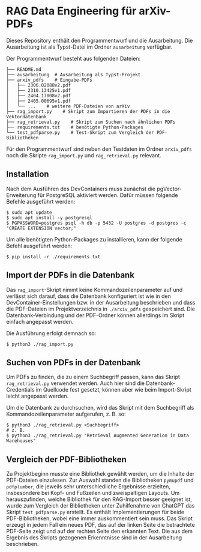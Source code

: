 # RAG Data Engineering für arXiv-PDFs

Dieses Repository enthält den Programmentwurf und die Ausarbeitung.
Die Ausarbeitung ist als Typst-Datei im Ordner `ausarbeitung` verfügbar.

Der Programmentwurf besteht aus folgenden Dateien:

```
├── README.md
├── ausarbeitung  # Ausarbeitung als Typst-Projekt
├── arxiv_pdfs    # Eingabe-PDFs
│   ├── 2306.02088v2.pdf
│   ├── 2310.13425v1.pdf
│   ├── 2404.17008v2.pdf
│   ├── 2405.00695v1.pdf
│   └── ...    # weitere PDF-Dateien von arXiv
├── rag_import.py    # Skript zum Importieren der PDFs in die Vektordatenbank
├── rag_retrieval.py    # Skript zum Suchen nach ähnlichen PDFs
├── requirements.txt    # benötigte Python-Packages
└── test_pdfparse.py    # Test-Skript zum Vergleich der PDF-Bibliotheken
```

Für den Programmentwurf sind neben den Testdaten im Ordner `arxiv_pdfs` noch die Skripte `rag_import.py` und
`rag_retrieval.py` relevant.

## Installation

Nach dem Ausführen des DevContainers muss zunächst die pgVector-Erweiterung für PostgreSQL aktiviert werden. Dafür
müssen folgende Befehle ausgeführt werden:
```shell
$ sudo apt update
$ sudo apt install -y postgresql
$ PGPASSWORD=postgres psql -h db -p 5432 -U postgres -d postgres -c "CREATE EXTENSION vector;"
```

Um alle benötigten Python-Packages zu installieren, kann der folgende Befehl ausgeführt werden:

```shell
$ pip install -r ./requirements.txt
```

## Import der PDFs in die Datenbank

Das `rag_import`-Skript nimmt keine Kommandozeilenparameter auf und verlässt sich darauf,
dass die Datenbank konfiguriert ist wie in den DevContainer-Einstellungen bzw. in der Ausarbeitung beschrieben und dass
die PDF-Dateien im Projektverzeichnis in `./arxiv_pdfs` gespeichert sind. Die Datenbank-Verbindung und der PDF-Ordner
können allerdings im Skript einfach angepasst werden.

Die Ausführung erfolgt demnach so:

```shell
$ python3 ./rag_import.py
```

## Suchen von PDFs in der Datenbank

Um PDFs zu finden, die zu einem Suchbegriff passen, kann das Skript `rag_retrieval.py` verwendet werden. Auch hier sind
die Datenbank-Credentials im Quellcode fest gesetzt, können aber wie beim Import-Skript leicht angepasst werden.

Um die Datenbank zu durchsuchen, wird das Skript mit dem Suchbegriff als Kommandozeilenparameter aufgerufen, z. B. so:

```shell
$ python3 ./rag_retrieval.py <Suchbegriff>
# z. B.
$ python3 ./rag_retrieval.py "Retrieval Augmented Generation in Data Warehouses"
```

## Vergleich der PDF-Bibliotheken

Zu Projektbeginn musste eine Bibliothek gewählt werden, um die Inhalte der PDF-Dateien einzulesen. Zur Auswahl 
standen die Bibliotheken `pymupdf` und `pdfplumber`, die jeweils sehr unterschiedliche Ergebnisse erzielten,
insbesondere bei Kopf- und Fußzeilen und zweispaltigen Layouts. Um herauszufinden, welche Bibliothek für den
RAG-Import besser geeignet ist, wurde zum Vergleich der Bibliotheken unter Zuhilfenahme von ChatGPT das Skript
`test_pdfparse.py` erstellt. Es enthält Implementierungen für beide PDF-Bibliotheken, wobei eine immer auskommentiert
sein muss. Das Skript erzeugt in jedem Fall ein neues PDF, das auf der linken Seite die betrachtete PDF-Seite zeigt
und auf der rechten Seite den erkannten Text. Die aus dem Ergebnis des Skripts gezogenen Erkenntnisse sind in der 
Ausarbeitung beschrieben.